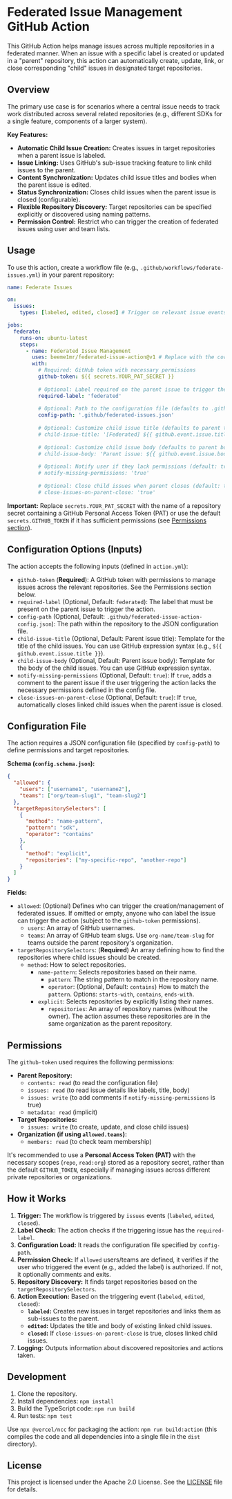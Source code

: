 # Federated Issue Management GitHub Action

This GitHub Action helps manage issues across multiple repositories in a federated manner. When an issue with a specific label is created or updated in a "parent" repository, this action can automatically create, update, link, or close corresponding "child" issues in designated target repositories.

## Overview

The primary use case is for scenarios where a central issue needs to track work distributed across several related repositories (e.g., different SDKs for a single feature, components of a larger system).

**Key Features:**

* **Automatic Child Issue Creation:** Creates issues in target repositories when a parent issue is labeled.
* **Issue Linking:** Uses GitHub's sub-issue tracking feature to link child issues to the parent.
* **Content Synchronization:** Updates child issue titles and bodies when the parent issue is edited.
* **Status Synchronization:** Closes child issues when the parent issue is closed (configurable).
* **Flexible Repository Discovery:** Target repositories can be specified explicitly or discovered using naming patterns.
* **Permission Control:** Restrict who can trigger the creation of federated issues using user and team lists.

## Usage

To use this action, create a workflow file (e.g., `.github/workflows/federate-issues.yml`) in your parent repository:

```yaml
name: Federate Issues

on:
  issues:
    types: [labeled, edited, closed] # Trigger on relevant issue events

jobs:
  federate:
    runs-on: ubuntu-latest
    steps:
      - name: Federated Issue Management
        uses: beeme1mr/federated-issue-action@v1 # Replace with the correct version tag
        with:
          # Required: GitHub token with necessary permissions
          github-token: ${{ secrets.YOUR_PAT_SECRET }} 
          
          # Optional: Label required on the parent issue to trigger the action (defaults to federated)
          required-label: 'federated'
          
          # Optional: Path to the configuration file (defaults to .github/federated-issue-action-config.json)
          config-path: '.github/federated-issues.json' 
          
          # Optional: Customize child issue title (defaults to parent title)
          # child-issue-title: '[Federated] ${{ github.event.issue.title }}' 
          
          # Optional: Customize child issue body (defaults to parent body)
          # child-issue-body: 'Parent issue: ${{ github.event.issue.body }}'
          
          # Optional: Notify user if they lack permissions (default: true)
          # notify-missing-permissions: 'true'
          
          # Optional: Close child issues when parent closes (default: true)
          # close-issues-on-parent-close: 'true'
```

**Important:** Replace `secrets.YOUR_PAT_SECRET` with the name of a repository secret containing a GitHub Personal Access Token (PAT) or use the default `secrets.GITHUB_TOKEN` if it has sufficient permissions (see [Permissions section](#permissions)).

## Configuration Options (Inputs)

The action accepts the following inputs (defined in `action.yml`):

* `github-token` (**Required**): A GitHub token with permissions to manage issues across the relevant repositories. See the Permissions section below.
* `required-label` (Optional, Default: `federated`): The label that must be present on the parent issue to trigger the action.
* `config-path` (Optional, Default: `.github/federated-issue-action-config.json`): The path within the repository to the JSON configuration file.
* `child-issue-title` (Optional, Default: Parent issue title): Template for the title of the child issues. You can use GitHub expression syntax (e.g., `${{ github.event.issue.title }}`).
* `child-issue-body` (Optional, Default: Parent issue body): Template for the body of the child issues. You can use GitHub expression syntax.
* `notify-missing-permissions` (Optional, Default: `true`): If `true`, adds a comment to the parent issue if the user triggering the action lacks the necessary permissions defined in the config file.
* `close-issues-on-parent-close` (Optional, Default: `true`): If `true`, automatically closes linked child issues when the parent issue is closed.

## Configuration File

The action requires a JSON configuration file (specified by `config-path`) to define permissions and target repositories.

**Schema (`config.schema.json`):**

```json
{
  "allowed": {
    "users": ["username1", "username2"],
    "teams": ["org/team-slug1", "team-slug2"]
  },
  "targetRepositorySelectors": [
    {
      "method": "name-pattern",
      "pattern": "sdk",
      "operator": "contains" 
    },
    {
      "method": "explicit",
      "repositories": ["my-specific-repo", "another-repo"]
    }
  ]
}
```

**Fields:**

* `allowed`: (Optional) Defines who can trigger the creation/management of federated issues. If omitted or empty, anyone who can label the issue can trigger the action (subject to the `github-token` permissions).
  * `users`: An array of GitHub usernames.
  * `teams`: An array of GitHub team slugs. Use `org-name/team-slug` for teams outside the parent repository's organization.
* `targetRepositorySelectors`: (**Required**) An array defining how to find the repositories where child issues should be created.
  * `method`: How to select repositories.
    * `name-pattern`: Selects repositories based on their name.
      * `pattern`: The string pattern to match in the repository name.
      * `operator`: (Optional, Default: `contains`) How to match the `pattern`. Options: `starts-with`, `contains`, `ends-with`.
    * `explicit`: Selects repositories by explicitly listing their names.
      * `repositories`: An array of repository names (without the owner). The action assumes these repositories are in the same organization as the parent repository.

## Permissions

The `github-token` used requires the following permissions:

* **Parent Repository:**
  * `contents: read` (to read the configuration file)
  * `issues: read` (to read issue details like labels, title, body)
  * `issues: write` (to add comments if `notify-missing-permissions` is true)
  * `metadata: read` (implicit)
* **Target Repositories:**
  * `issues: write` (to create, update, and close child issues)
* **Organization (if using `allowed.teams`):**
  * `members: read` (to check team membership)

It's recommended to use a **Personal Access Token (PAT)** with the necessary scopes (`repo`, `read:org`) stored as a repository secret, rather than the default `GITHUB_TOKEN`, especially if managing issues across different private repositories or organizations.

## How it Works

1. **Trigger:** The workflow is triggered by `issues` events (`labeled`, `edited`, `closed`).
2. **Label Check:** The action checks if the triggering issue has the `required-label`.
3. **Configuration Load:** It reads the configuration file specified by `config-path`.
4. **Permission Check:** If `allowed` users/teams are defined, it verifies if the user who triggered the event (e.g., added the label) is authorized. If not, it optionally comments and exits.
5. **Repository Discovery:** It finds target repositories based on the `targetRepositorySelectors`.
6. **Action Execution:** Based on the triggering event (`labeled`, `edited`, `closed`):
    * **`labeled`:** Creates new issues in target repositories and links them as sub-issues to the parent.
    * **`edited`:** Updates the title and body of existing linked child issues.
    * **`closed`:** If `close-issues-on-parent-close` is true, closes linked child issues.
7. **Logging:** Outputs information about discovered repositories and actions taken.

## Development

1. Clone the repository.
2. Install dependencies: `npm install`
3. Build the TypeScript code: `npm run build`
4. Run tests: `npm test`

Use `npx @vercel/ncc` for packaging the action: `npm run build:action` (this compiles the code and all dependencies into a single file in the `dist` directory).

## License

This project is licensed under the Apache 2.0 License. See the [LICENSE](./LICENSE) file for details.
